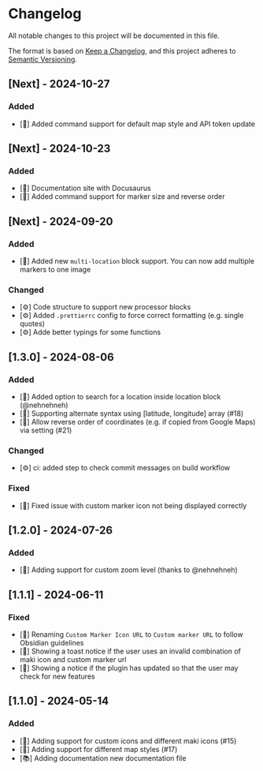 # Changelog

All notable changes to this project will be documented in this file.

The format is based on [Keep a Changelog](https://keepachangelog.com/en/1.0.0/),
and this project adheres to [Semantic Versioning](https://semver.org/spec/v2.0.0.html).

## [Next] - 2024-10-27

### Added

- [🚀] Added command support for default map style and API token update

## [Next] - 2024-10-23

### Added

- [🚀] Documentation site with Docusaurus
- [🚀] Added command support for marker size and reverse order

## [Next] - 2024-09-20

### Added

- [🚀] Added new `multi-location` block support. You can now add multiple markers to one image

### Changed

- [⚙️] Code structure to support new processor blocks
- [⚙️] Added `.prettierrc` config to force correct formatting (e.g. single quotes)
- [⚙️] Adde better typings for some functions

## [1.3.0] - 2024-08-06

### Added

- [🚀] Added option to search for a location inside location block (@nehnehneh)
- [🚀] Supporting alternate syntax using [latitude, longitude] array (#18)
- [🚀] Allow reverse order of coordinates (e.g. if copied from Google Maps) via setting (#21)

### Changed

- [⚙️] ci: added step to check commit messages on build workflow

### Fixed

- [🐛] Fixed issue with custom marker icon not being displayed correctly

## [1.2.0] - 2024-07-26

### Added

- [🚀] Adding support for custom zoom level (thanks to @nehnehneh)

## [1.1.1] - 2024-06-11

### Fixed

- [💎] Renaming `Custom Marker Icon URL` to `Custom marker URL` to follow Obsidian guidelines
- [💎] Showing a toast notice if the user uses an invalid combination of maki icon and custom marker url
- [💎] Showing a notice if the plugin has updated so that the user may check for new features

## [1.1.0] - 2024-05-14

### Added

- [🚀] Adding support for custom icons and different maki icons (#15)
- [🚀] Adding support for different map styles (#17)
- [📚] Adding documentation new documentation file
